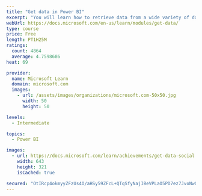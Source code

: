 ```yaml
---
title: "Get data in Power BI"
excerpt: "You will learn how to retrieve data from a wide variety of data sources, including Microsoft Excel, relational databases, and NoSQL data stores. You will also learn how to improve performance while retrieving data."
webUrl: https://docs.microsoft.com/en-us/learn/modules/get-data/
type: course
price: Free
length: PT1H25M
ratings:
  count: 4864
  average: 4.7598686
heat: 69

provider:
  name: Microsoft Learn
  domain: microsoft.com
  images:
    - url: /assets/images/organizations/microsoft.com-50x50.jpg
      width: 50
      height: 50

levels:
  - Intermediate

topics:
  - Power BI

images:
  - url: https://docs.microsoft.com/learn/achievements/get-data-social.png
    width: 643
    height: 321
    isCached: true

secured: "OtIRcp4okmyyZFzUs4O/aHSy59ZFcL+QTqSfyNajIBeVPLaO5PD7ez7JvoNwO+xJd++RhYdicjPpe9swrwlMj8xJH45y/DMiwTSVuk6KPeYdfqG2hQG4lIgHK4BSNuv6P2notnjEnO2h1xhTMNu0MIwqG1v+jvmwYI7JUAHx9n56OcV1V5MEE0d7Huka0p5bbkfjx22Ita9bAZGNuNFZPudmxU/mx+z4HTSHuQuQhzPlj7s/iH0/z22XGZ1s7qIZ3dGGWQFilhglxTji1/ZCtXIXj/n9ZfZk+7vbvCa0vb1eVP8UvvfpQVd65CQgwqYJ+xqDUW0fEwJlTYkIxX29vlzXEt29MhuJNNzVEVvBsVgDkkTKu+Dp7Ejtrbac22UnTrQ1JIIRGXblZg389ShOj4WhM7N9FRrv6Q9hsrlOWs0=;HMD4iaUfe03IyeTh7aNBrA=="
---
```


